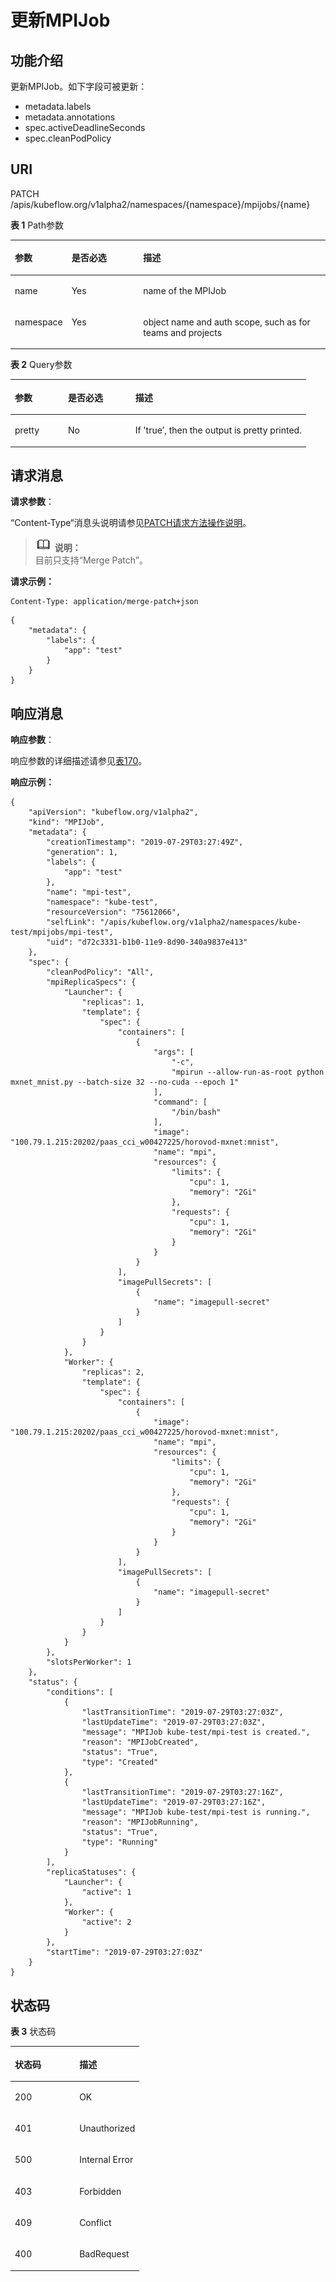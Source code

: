 # 更新MPIJob<a name="cci_02_3176"></a>

## 功能介绍<a name="zh-cn_topic_0083864910_section15904123713483"></a>

更新MPIJob。如下字段可被更新：

-   metadata.labels
-   metadata.annotations
-   spec.activeDeadlineSeconds
-   spec.cleanPodPolicy

## URI<a name="zh-cn_topic_0083864910_section764545414815"></a>

PATCH /apis/kubeflow.org/v1alpha2/namespaces/\{namespace\}/mpijobs/\{name\}

**表 1**  Path参数

<a name="zh-cn_topic_0083864910_table167042013408"></a>
<table><thead align="left"><tr id="zh-cn_topic_0083864910_row2067022020405"><th class="cellrowborder" valign="top" width="17.82178217821782%" id="mcps1.2.4.1.1"><p id="zh-cn_topic_0083864910_p65652297517"><a name="zh-cn_topic_0083864910_p65652297517"></a><a name="zh-cn_topic_0083864910_p65652297517"></a>参数</p>
</th>
<th class="cellrowborder" valign="top" width="22.772277227722775%" id="mcps1.2.4.1.2"><p id="zh-cn_topic_0083864910_p165661629135114"><a name="zh-cn_topic_0083864910_p165661629135114"></a><a name="zh-cn_topic_0083864910_p165661629135114"></a>是否必选</p>
</th>
<th class="cellrowborder" valign="top" width="59.4059405940594%" id="mcps1.2.4.1.3"><p id="zh-cn_topic_0083864910_p14567629115114"><a name="zh-cn_topic_0083864910_p14567629115114"></a><a name="zh-cn_topic_0083864910_p14567629115114"></a>描述</p>
</th>
</tr>
</thead>
<tbody><tr id="zh-cn_topic_0083864910_row1670122004014"><td class="cellrowborder" valign="top" width="17.82178217821782%" headers="mcps1.2.4.1.1 "><p id="p534171718494"><a name="p534171718494"></a><a name="p534171718494"></a>name</p>
</td>
<td class="cellrowborder" valign="top" width="22.772277227722775%" headers="mcps1.2.4.1.2 "><p id="p1734317114912"><a name="p1734317114912"></a><a name="p1734317114912"></a>Yes</p>
</td>
<td class="cellrowborder" valign="top" width="59.4059405940594%" headers="mcps1.2.4.1.3 "><p id="p834171714492"><a name="p834171714492"></a><a name="p834171714492"></a>name of the MPIJob</p>
</td>
</tr>
<tr id="zh-cn_topic_0083864910_row136701220114011"><td class="cellrowborder" valign="top" width="17.82178217821782%" headers="mcps1.2.4.1.1 "><p id="p113531734914"><a name="p113531734914"></a><a name="p113531734914"></a>namespace</p>
</td>
<td class="cellrowborder" valign="top" width="22.772277227722775%" headers="mcps1.2.4.1.2 "><p id="p1635151712493"><a name="p1635151712493"></a><a name="p1635151712493"></a>Yes</p>
</td>
<td class="cellrowborder" valign="top" width="59.4059405940594%" headers="mcps1.2.4.1.3 "><p id="p835151774919"><a name="p835151774919"></a><a name="p835151774919"></a>object name and auth scope, such as for teams and projects</p>
</td>
</tr>
</tbody>
</table>

**表 2**  Query参数

<a name="table2395432124915"></a>
<table><thead align="left"><tr id="row11396123274917"><th class="cellrowborder" valign="top" width="17.961796179617963%" id="mcps1.2.4.1.1"><p id="p957611471498"><a name="p957611471498"></a><a name="p957611471498"></a>参数</p>
</th>
<th class="cellrowborder" valign="top" width="22.782278227822783%" id="mcps1.2.4.1.2"><p id="p1357674719491"><a name="p1357674719491"></a><a name="p1357674719491"></a>是否必选</p>
</th>
<th class="cellrowborder" valign="top" width="59.25592559255926%" id="mcps1.2.4.1.3"><p id="p057654715492"><a name="p057654715492"></a><a name="p057654715492"></a>描述</p>
</th>
</tr>
</thead>
<tbody><tr id="row339618327491"><td class="cellrowborder" valign="top" width="17.961796179617963%" headers="mcps1.2.4.1.1 "><p id="p280310559498"><a name="p280310559498"></a><a name="p280310559498"></a>pretty</p>
</td>
<td class="cellrowborder" valign="top" width="22.782278227822783%" headers="mcps1.2.4.1.2 "><p id="p5803125534918"><a name="p5803125534918"></a><a name="p5803125534918"></a>No</p>
</td>
<td class="cellrowborder" valign="top" width="59.25592559255926%" headers="mcps1.2.4.1.3 "><p id="p180395512497"><a name="p180395512497"></a><a name="p180395512497"></a>If 'true’, then the output is pretty printed.</p>
</td>
</tr>
</tbody>
</table>

## 请求消息<a name="zh-cn_topic_0083864910_section24905416619"></a>

**请求参数**：

“Content-Type“消息头说明请参见[PATCH请求方法操作说明](PATCH请求方法操作说明.md)。

>![](public_sys-resources/icon-note.gif) **说明：**   
>目前只支持“Merge Patch”。  

**请求示例：**

```
Content-Type: application/merge-patch+json
```

```
{
    "metadata": {
        "labels": {
            "app": "test"
        }
    }
}
```

## 响应消息<a name="zh-cn_topic_0083864910_section1575712476123"></a>

**响应参数**：

响应参数的详细描述请参见[表170](数据结构.md#table23131833144416)。

**响应示例：**

```
{
    "apiVersion": "kubeflow.org/v1alpha2",
    "kind": "MPIJob",
    "metadata": {
        "creationTimestamp": "2019-07-29T03:27:49Z",
        "generation": 1,
        "labels": {
            "app": "test"
        },
        "name": "mpi-test",
        "namespace": "kube-test",
        "resourceVersion": "75612066",
        "selfLink": "/apis/kubeflow.org/v1alpha2/namespaces/kube-test/mpijobs/mpi-test",
        "uid": "d72c3331-b1b0-11e9-8d90-340a9837e413"
    },
    "spec": {
        "cleanPodPolicy": "All",
        "mpiReplicaSpecs": {
            "Launcher": {
                "replicas": 1,
                "template": {
                    "spec": {
                        "containers": [
                            {
                                "args": [
                                    "-c",
                                    "mpirun --allow-run-as-root python mxnet_mnist.py --batch-size 32 --no-cuda --epoch 1"
                                ],
                                "command": [
                                    "/bin/bash"
                                ],
                                "image": "100.79.1.215:20202/paas_cci_w00427225/horovod-mxnet:mnist",
                                "name": "mpi",
                                "resources": {
                                    "limits": {
                                        "cpu": 1,
                                        "memory": "2Gi"
                                    },
                                    "requests": {
                                        "cpu": 1,
                                        "memory": "2Gi"
                                    }
                                }
                            }
                        ],
                        "imagePullSecrets": [
                            {
                                "name": "imagepull-secret"
                            }
                        ]
                    }
                }
            },
            "Worker": {
                "replicas": 2,
                "template": {
                    "spec": {
                        "containers": [
                            {
                                "image": "100.79.1.215:20202/paas_cci_w00427225/horovod-mxnet:mnist",
                                "name": "mpi",
                                "resources": {
                                    "limits": {
                                        "cpu": 1,
                                        "memory": "2Gi"
                                    },
                                    "requests": {
                                        "cpu": 1,
                                        "memory": "2Gi"
                                    }
                                }
                            }
                        ],
                        "imagePullSecrets": [
                            {
                                "name": "imagepull-secret"
                            }
                        ]
                    }
                }
            }
        },
        "slotsPerWorker": 1
    },
    "status": {
        "conditions": [
            {
                "lastTransitionTime": "2019-07-29T03:27:03Z",
                "lastUpdateTime": "2019-07-29T03:27:03Z",
                "message": "MPIJob kube-test/mpi-test is created.",
                "reason": "MPIJobCreated",
                "status": "True",
                "type": "Created"
            },
            {
                "lastTransitionTime": "2019-07-29T03:27:16Z",
                "lastUpdateTime": "2019-07-29T03:27:16Z",
                "message": "MPIJob kube-test/mpi-test is running.",
                "reason": "MPIJobRunning",
                "status": "True",
                "type": "Running"
            }
        ],
        "replicaStatuses": {
            "Launcher": {
                "active": 1
            },
            "Worker": {
                "active": 2
            }
        },
        "startTime": "2019-07-29T03:27:03Z"
    }
}
```

## 状态码<a name="zh-cn_topic_0083864910_section16509142112516"></a>

**表 3**  状态码

<a name="zh-cn_topic_0083864910_table6957182913514"></a>
<table><thead align="left"><tr id="zh-cn_topic_0083864910_row12961162965119"><th class="cellrowborder" valign="top" width="50%" id="mcps1.2.3.1.1"><p id="zh-cn_topic_0083864910_p189627299518"><a name="zh-cn_topic_0083864910_p189627299518"></a><a name="zh-cn_topic_0083864910_p189627299518"></a>状态码</p>
</th>
<th class="cellrowborder" valign="top" width="50%" id="mcps1.2.3.1.2"><p id="zh-cn_topic_0083864910_p1596342917515"><a name="zh-cn_topic_0083864910_p1596342917515"></a><a name="zh-cn_topic_0083864910_p1596342917515"></a>描述</p>
</th>
</tr>
</thead>
<tbody><tr id="zh-cn_topic_0083864910_row15964122975119"><td class="cellrowborder" valign="top" width="50%" headers="mcps1.2.3.1.1 "><p id="p548235661415"><a name="p548235661415"></a><a name="p548235661415"></a>200</p>
</td>
<td class="cellrowborder" valign="top" width="50%" headers="mcps1.2.3.1.2 "><p id="p114825561148"><a name="p114825561148"></a><a name="p114825561148"></a>OK</p>
</td>
</tr>
<tr id="row1659003241414"><td class="cellrowborder" valign="top" width="50%" headers="mcps1.2.3.1.1 "><p id="p18482756161413"><a name="p18482756161413"></a><a name="p18482756161413"></a>401</p>
</td>
<td class="cellrowborder" valign="top" width="50%" headers="mcps1.2.3.1.2 "><p id="p1048216569140"><a name="p1048216569140"></a><a name="p1048216569140"></a>Unauthorized</p>
</td>
</tr>
<tr id="row73236356141"><td class="cellrowborder" valign="top" width="50%" headers="mcps1.2.3.1.1 "><p id="p0482125613143"><a name="p0482125613143"></a><a name="p0482125613143"></a>500</p>
</td>
<td class="cellrowborder" valign="top" width="50%" headers="mcps1.2.3.1.2 "><p id="p1948225671418"><a name="p1948225671418"></a><a name="p1948225671418"></a>Internal Error</p>
</td>
</tr>
<tr id="row1284740181415"><td class="cellrowborder" valign="top" width="50%" headers="mcps1.2.3.1.1 "><p id="p17482165661414"><a name="p17482165661414"></a><a name="p17482165661414"></a>403</p>
</td>
<td class="cellrowborder" valign="top" width="50%" headers="mcps1.2.3.1.2 "><p id="p74828564141"><a name="p74828564141"></a><a name="p74828564141"></a>Forbidden</p>
</td>
</tr>
<tr id="row13850184681420"><td class="cellrowborder" valign="top" width="50%" headers="mcps1.2.3.1.1 "><p id="p1248217566142"><a name="p1248217566142"></a><a name="p1248217566142"></a>409</p>
</td>
<td class="cellrowborder" valign="top" width="50%" headers="mcps1.2.3.1.2 "><p id="p048265621410"><a name="p048265621410"></a><a name="p048265621410"></a>Conflict</p>
</td>
</tr>
<tr id="row174081637141418"><td class="cellrowborder" valign="top" width="50%" headers="mcps1.2.3.1.1 "><p id="p184821356161410"><a name="p184821356161410"></a><a name="p184821356161410"></a>400</p>
</td>
<td class="cellrowborder" valign="top" width="50%" headers="mcps1.2.3.1.2 "><p id="p8482155691413"><a name="p8482155691413"></a><a name="p8482155691413"></a>BadRequest</p>
</td>
</tr>
</tbody>
</table>

